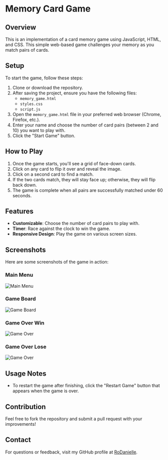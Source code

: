 # Memory Card Game

## Overview
This is an implementation of a card memory game using JavaScript, HTML, and CSS. This simple web-based game challenges your memory as you match pairs of cards.

## Setup
To start the game, follow these steps:

1. Clone or download the repository.
2. After saving the project, ensure you have the following files:
   - `memory_game.html`
   - `styles.css`
   - `script.js`
3. Open the `memory_game.html` file in your preferred web browser (Chrome, Firefox, etc.).
4. Enter your name and choose the number of card pairs (between 2 and 10) you want to play with.
5. Click the "Start Game" button.

## How to Play
1. Once the game starts, you'll see a grid of face-down cards.
2. Click on any card to flip it over and reveal the image.
3. Click on a second card to find a match.
4. If the two cards match, they will stay face up; otherwise, they will flip back down.
5. The game is complete when all pairs are successfully matched under 60 seconds.

## Features
- **Customizable**: Choose the number of card pairs to play with.
- **Timer**: Race against the clock to win the game.
- **Responsive Design**: Play the game on various screen sizes.

## Screenshots
Here are some screenshots of the game in action:

### Main Menu
![Main Menu](screenshots/main-menu.png)

### Game Board
![Game Board](screenshots/game-board.png)

### Game Over Win
![Game Over](screenshots/game-over-win.png)

### Game Over Lose
![Game Over](screenshots/game-over-lose.png)

## Usage Notes
- To restart the game after finishing, click the "Restart Game" button that appears when the game is over.

## Contribution
Feel free to fork the repository and submit a pull request with your improvements!

## Contact
For questions or feedback, visit my GitHub profile at [RoDanielle](https://github.com/RoDanielle).